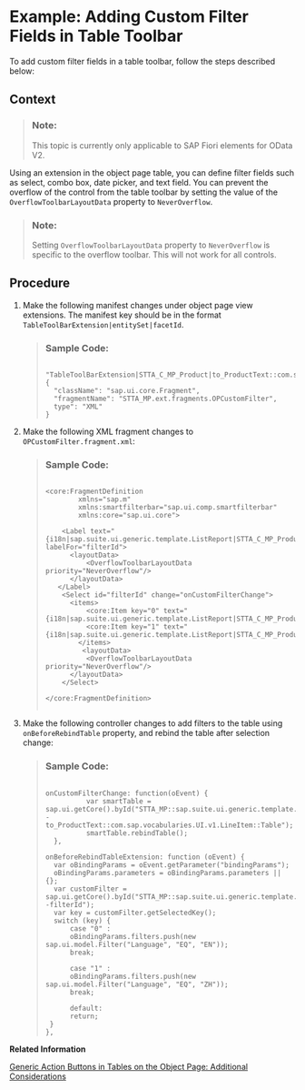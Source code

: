 <!-- loioe34f78f40c3c447eb53322dc4dafe12a -->

# Example: Adding Custom Filter Fields in Table Toolbar

To add custom filter fields in a table toolbar, follow the steps described below:



## Context

> ### Note:  
> This topic is currently only applicable to SAP Fiori elements for OData V2.

Using an extension in the object page table, you can define filter fields such as select, combo box, date picker, and text field. You can prevent the overflow of the control from the table toolbar by setting the value of the `OverflowToolbarLayoutData` property to `NeverOverflow`.

> ### Note:  
> Setting `OverflowToolbarLayoutData` property to `NeverOverflow` is specific to the overflow toolbar. This will not work for all controls.



## Procedure

1.  Make the following manifest changes under object page view extensions. The manifest key should be in the format `TableToolBarExtension|entitySet|facetId`.

    > ### Sample Code:  
    > ```
    > 
    > "TableToolBarExtension|STTA_C_MP_Product|to_ProductText::com.sap.vocabularies.UI.v1.LineItem": {
    > 	"className": "sap.ui.core.Fragment",
    > 	"fragmentName": "STTA_MP.ext.fragments.OPCustomFilter",
    > 	type": "XML"
    > }
    > 
    > ```

2.  Make the following XML fragment changes to `OPCustomFilter.fragment.xml`:

    > ### Sample Code:  
    > ```
    > 
    > <core:FragmentDefinition
    >         xmlns="sap.m"
    >         xmlns:smartfilterbar="sap.ui.comp.smartfilterbar"
    >         xmlns:core="sap.ui.core">
    > 		
    >     <Label text="{i18n|sap.suite.ui.generic.template.ListReport|STTA_C_MP_Product>ST_GENERIC_LANGUAGE_FILTER}" labelFor="filterId">
    >    	<layoutData>
    > 			<OverflowToolbarLayoutData priority="NeverOverflow"/>
    > 		</layoutData>
    > 	 </Label>
    >     <Select id="filterId" change="onCustomFilterChange">
    >     	<items>
    > 	        <core:Item key="0" text="{i18n|sap.suite.ui.generic.template.ListReport|STTA_C_MP_Product>ST_GENERIC_ENGLISH_LANGUAGE_FILTER}"/>
    > 	        <core:Item key="1" text="{i18n|sap.suite.ui.generic.template.ListReport|STTA_C_MP_Product>ST_GENERIC_MANDARIN_LANGUAGE_FILTER}"/>
    >         </items>
    >          <layoutData>
    > 			<OverflowToolbarLayoutData priority="NeverOverflow"/>
    > 		</layoutData>
    >     </Select>
    >      
    > </core:FragmentDefinition>
    > 
    > 
    > ```

3.  Make the following controller changes to add filters to the table using `onBeforeRebindTable` property, and rebind the table after selection change:

    > ### Sample Code:  
    > ```
    > 
    > onCustomFilterChange: function(oEvent) {
    > 			var smartTable = sap.ui.getCore().byId("STTA_MP::sap.suite.ui.generic.template.ObjectPage.view.Details::STTA_C_MP_Product--to_ProductText::com.sap.vocabularies.UI.v1.LineItem::Table");
    > 			smartTable.rebindTable();
    > 	},
    > 
    > onBeforeRebindTableExtension: function (oEvent) {
    > 	var oBindingParams = oEvent.getParameter("bindingParams");
    > 	oBindingParams.parameters = oBindingParams.parameters || {};
    > 	var customFilter = sap.ui.getCore().byId("STTA_MP::sap.suite.ui.generic.template.ObjectPage.view.Details::STTA_C_MP_Product--filterId");
    > 	var key = customFilter.getSelectedKey();
    > 	switch (key) {
    > 		case "0" :
    > 		oBindingParams.filters.push(new sap.ui.model.Filter("Language", "EQ", "EN"));
    > 		break;
    > 					 
    > 		case "1" :
    > 		oBindingParams.filters.push(new sap.ui.model.Filter("Language", "EQ", "ZH"));
    > 		break;
    > 					 
    > 		default:
    > 		return;
    >  }
    > },
    > 
    > ```


**Related Information**  


[Generic Action Buttons in Tables on the Object Page: Additional Considerations](generic-action-buttons-in-tables-on-the-object-page-additional-considerations-d27ae99.md "You can use annotations to enable generic actions in tables on the object page.")

